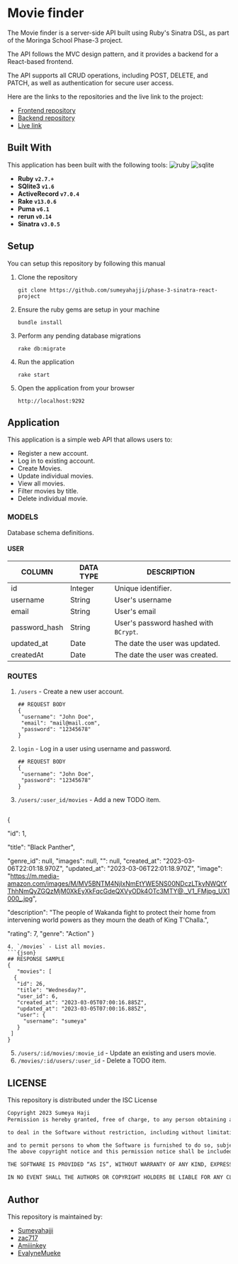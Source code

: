# Movie finder
The Movie finder is a server-side API built using Ruby's Sinatra DSL, as part of the Moringa School Phase-3 project. 

The API follows the MVC design pattern, and it provides a backend for a React-based frontend. 

The API supports all CRUD operations, including POST, DELETE, and PATCH, as well as authentication for secure user access.

Here are the links to the repositories and the live link to the project:
 - [Frontend repository](https://github.com/sumeyahajji/movie-finder)
 - [Backend repository](https://github.com/sumeyahajjiphase-3-sinatra-react-project)
 - [Live link](https://poetic-snickerdoodle-e30b72.netlify.app/)

## Built With
This application has been built with the following tools:
![ruby](https://img.shields.io/badge/Ruby-CC342D?style=for-the-badge&logo=ruby&logoColor=white)
![sqlite](https://img.shields.io/badge/SQLite-07405E?style=for-the-badge&logo=sqlite&logoColor=white)
- **Ruby `v2.7.+`**
- **SQlite3 `v1.6`**
- **ActiveRecord `v7.0.4`**
- **Rake `v13.0.6`**
- **Puma `v6.1`**
- **rerun `v0.14`**
- **Sinatra `v3.0.5`**
## Setup
You can setup this repository by following this manual
1. Clone the repository
    ```{shell}
   git clone https://github.com/sumeyahajji/phase-3-sinatra-react-project
   ```
2. Ensure the ruby gems are setup in your machine
    ```{shell}
   bundle install
   ```
3. Perform any pending database migrations
   ```{shell}
   rake db:migrate
   ```
4. Run the application
    ```{shell}
    rake start
    ```
5. Open the application from your browser
    ```
   http://localhost:9292
   ```
## Application
This application is a simple web API that allows users to:
- Register a new account.
- Log in to existing account.
- Create Movies.
- Update individual movies.
- View all movies.
- Filter movies by title.
- Delete individual movie.
### MODELS
Database schema definitions.
#### 

#### USER
| COLUMN        | DATA TYPE | DESCRIPTION                           |
|---------------|-----------|---------------------------------------|
| id            | Integer   | Unique identifier.                    |
| username     | String    | User's username                   |
 | email     | String    | User's email                  |
| password_hash | String    | User's password hashed with `BCrypt`. |
| updated_at    | Date      | The date the user was updated.        |
| createdAt     | Date      | The date the user was created.        |
### ROUTES
1. `/users` - Create a new user account.
   ```{json}
   ## REQUEST BODY
   {
    "username": "John Doe",
    "email": "mail@mail.com",
    "password": "12345678"
   }
   ```
2. `login` - Log in a user using username and password.
   ```{json}
   ## REQUEST BODY
   {
    "username": "John Doe",
    "password": "12345678"
   }
   ```
3. `/users/:user_id/movies` - Add a new TODO item.
   ```{json}
  {

  "id": 1,

  "title": "Black Panther",

  "genre_id": null,
  "images": null,
  "": null,
  "created_at": "2023-03-06T22:01:18.970Z",
  "updated_at": "2023-03-06T22:01:18.970Z",
  "image": "https://m.media-amazon.com/images/M/MV5BNTM4NjIxNmEtYWE5NS00NDczLTkyNWQtYThhNmQyZGQzMjM0XkEyXkFqcGdeQXVyODk4OTc3MTY@._V1_FMjpg_UX1000_.jpg",

  "description": "The people of Wakanda fight to protect their home from intervening world powers as they mourn the death of King T'Challa.",

  "rating": 7,
  "genre": "Action"
  }
   ```
4. `/movies` - List all movies.
   ```{json}
   ## RESPONSE SAMPLE
   {
      "movies": [
     {
      "id": 26,
      "title": "Wednesday?",
      "user_id": 6,
      "created_at": "2023-03-05T07:00:16.885Z",
      "updated_at": "2023-03-05T07:00:16.885Z",
      "user": {
        "username": "sumeya"
      }
    ]
   }
   ```
5. `/users/:id/movies/:movie_id` - Update an existing and users movie.
6. `/movies/:id/users/:user_id` - Delete a TODO item.
## LICENSE
This repository is distributed under the ISC License
```markdown
Copyright 2023 Sumeya Haji
Permission is hereby granted, free of charge, to any person obtaining a copy of this software and associated documentation files (the “Software”),

to deal in the Software without restriction, including without limitation the rights to use, copy, modify, merge, publish, distribute, sublicense, and/or sell copies of the Software,

and to permit persons to whom the Software is furnished to do so, subject to the following conditions:
The above copyright notice and this permission notice shall be included in all copies or substantial portions of the Software.

THE SOFTWARE IS PROVIDED “AS IS”, WITHOUT WARRANTY OF ANY KIND, EXPRESS OR IMPLIED, INCLUDING BUT NOT LIMITED TO THE WARRANTIES OF MERCHANTABILITY, FITNESS FOR A PARTICULAR PURPOSE AND NONINFRINGEMENT.

IN NO EVENT SHALL THE AUTHORS OR COPYRIGHT HOLDERS BE LIABLE FOR ANY CLAIM, DAMAGES OR OTHER LIABILITY, WHETHER IN AN ACTION OF CONTRACT, TORT OR OTHERWISE, ARISING FROM, OUT OF OR IN CONNECTION WITH THE SOFTWARE OR THE USE OR OTHER DEALINGS IN THE SOFTWARE.
```
## Author
This repository is maintained by:
- [Sumeyahajji](https://github.com/sumeyahajji)
- [zac717](https://github.com/zac717)
- [Amiiinkey](https://github.com/Amiiinkey)
- [EvalyneMueke](https://github.com/EvalyneMueke)
